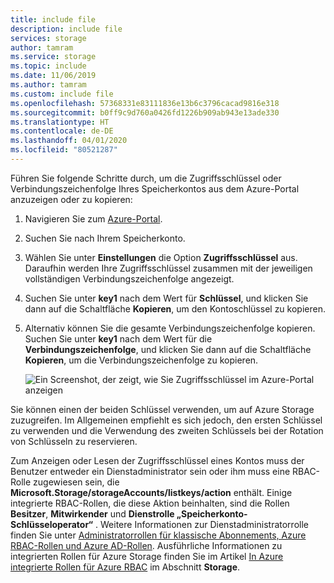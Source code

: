 ```yaml
---
title: include file
description: include file
services: storage
author: tamram
ms.service: storage
ms.topic: include
ms.date: 11/06/2019
ms.author: tamram
ms.custom: include file
ms.openlocfilehash: 57368331e83111836e13b6c3796cacad9816e318
ms.sourcegitcommit: b0ff9c9d760a0426fd1226b909ab943e13ade330
ms.translationtype: HT
ms.contentlocale: de-DE
ms.lasthandoff: 04/01/2020
ms.locfileid: "80521287"
---
```

Führen Sie folgende Schritte durch, um die Zugriffsschlüssel oder Verbindungszeichenfolge Ihres Speicherkontos aus dem Azure-Portal anzuzeigen oder zu kopieren:

1. Navigieren Sie zum [Azure-Portal](https://portal.azure.com).
2. Suchen Sie nach Ihrem Speicherkonto.
3. Wählen Sie unter **Einstellungen** die Option **Zugriffsschlüssel** aus. Daraufhin werden Ihre Zugriffsschlüssel zusammen mit der jeweiligen vollständigen Verbindungszeichenfolge angezeigt.
4. Suchen Sie unter **key1** nach dem Wert für **Schlüssel**, und klicken Sie dann auf die Schaltfläche **Kopieren**, um den Kontoschlüssel zu kopieren.
5. Alternativ können Sie die gesamte Verbindungszeichenfolge kopieren. Suchen Sie unter **key1** nach dem Wert für die **Verbindungszeichenfolge**, und klicken Sie dann auf die Schaltfläche **Kopieren**, um die Verbindungszeichenfolge zu kopieren.

    ![Ein Screenshot, der zeigt, wie Sie Zugriffsschlüssel im Azure-Portal anzeigen](media/storage-view-keys-include/portal-connection-string.png)

Sie können einen der beiden Schlüssel verwenden, um auf Azure Storage zuzugreifen. Im Allgemeinen empfiehlt es sich jedoch, den ersten Schlüssel zu verwenden und die Verwendung des zweiten Schlüssels bei der Rotation von Schlüsseln zu reservieren.

Zum Anzeigen oder Lesen der Zugriffsschlüssel eines Kontos muss der Benutzer entweder ein Dienstadministrator sein oder ihm muss eine RBAC-Rolle zugewiesen sein, die **Microsoft.Storage/storageAccounts/listkeys/action** enthält. Einige integrierte RBAC-Rollen, die diese Aktion beinhalten, sind die Rollen **Besitzer**, **Mitwirkender** und **Dienstrolle „Speicherkonto-Schlüsseloperator“** . Weitere Informationen zur Dienstadministratorrolle finden Sie unter [Administratorrollen für klassische Abonnements, Azure RBAC-Rollen und Azure AD-Rollen](../articles/role-based-access-control/rbac-and-directory-admin-roles.md). Ausführliche Informationen zu integrierten Rollen für Azure Storage finden Sie im Artikel [In Azure integrierte Rollen für Azure RBAC](../articles/role-based-access-control/built-in-roles.md#storage) im Abschnitt **Storage**.
